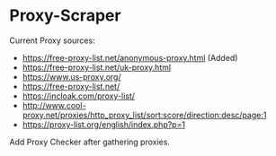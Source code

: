 # Proxy-Scraper

Current Proxy sources:
 - https://free-proxy-list.net/anonymous-proxy.html (Added)
 - https://free-proxy-list.net/uk-proxy.html
 - https://www.us-proxy.org/
 - https://free-proxy-list.net/
 - https://incloak.com/proxy-list/
 - http://www.cool-proxy.net/proxies/http_proxy_list/sort:score/direction:desc/page:1
 - https://proxy-list.org/english/index.php?p=1

Add Proxy Checker after gathering proxies.

